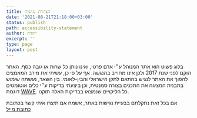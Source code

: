 ```yaml
---
title: הצהרת נגישות
date: '2021-08-21T21:18:00+03:00'
status: publish
path: accessibility-statement
author: יהודה
excerpt: ''
type: page
layout: post
---
```


בלוג פשוט הוא אתר המנוהל ע״י אדם פרטי, ואינו נותן כל שרות או גובה כסף.
האתר הוקם לפני שנת 2017 ולכן אינו מחוייב בהנגשה.
אף על פי כן, עשיתי את מירב המאמצים להפוך את האתר לנגיש בהתאם לתקן הישראלי והבין-לאומי.
בין השאר, נעשתה שימוש בתבנית המציגה את התכנים בצורה סמנטית, 
וכן ביצעתי בדיקות ע״י כלים אוטומטים דוגמת [WAVE](https://wave.webaim.org/). 
כל הליקויים שנמצאו בבדיקות האלה תוקנו.

אם בכל זאת נתקלתם בבעיית נגישות באתר, אשמח אם
תיצרו איתי קשר בכתובת [כתובת מייל](to-be-replaced-by-email)
